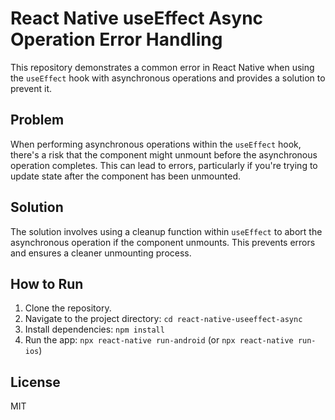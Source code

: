 # React Native useEffect Async Operation Error Handling

This repository demonstrates a common error in React Native when using the `useEffect` hook with asynchronous operations and provides a solution to prevent it.

## Problem

When performing asynchronous operations within the `useEffect` hook, there's a risk that the component might unmount before the asynchronous operation completes. This can lead to errors, particularly if you're trying to update state after the component has been unmounted.

## Solution

The solution involves using a cleanup function within `useEffect` to abort the asynchronous operation if the component unmounts.  This prevents errors and ensures a cleaner unmounting process.

## How to Run

1. Clone the repository.
2. Navigate to the project directory: `cd react-native-useeffect-async`
3. Install dependencies: `npm install`
4. Run the app: `npx react-native run-android` (or `npx react-native run-ios`)

## License

MIT